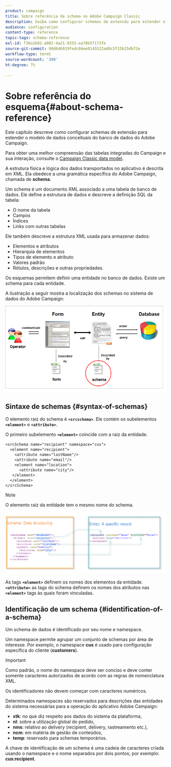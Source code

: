 ```yaml
---
product: campaign
title: Sobre referência de schema no Adobe Campaign Classic
description: Saiba como configurar schemas de extensão para estender o modelo de dados conceituais do banco de dados do Adobe Campaign Classic.
audience: configuration
content-type: reference
topic-tags: schema-reference
exl-id: f36a1b01-a002-4a21-9255-ea78b5f173fe
source-git-commit: 98d646919fedc66ee9145522ad0c5f15b25dbf2e
workflow-type: tm+mt
source-wordcount: '399'
ht-degree: 7%

---
```


# Sobre referência do esquema{#about-schema-reference}

Este capítulo descreve como configurar schemas de extensão para estender o modelo de dados conceituais do banco de dados do Adobe Campaign.

Para obter uma melhor compreensão das tabelas integradas do Campaign e sua interação, consulte o [Campaign Classic data model](https://helpx.adobe.com/br/campaign/kb/acc-datamodel.html).

A estrutura física e lógica dos dados transportados no aplicativo é descrita em XML. Ela obedece a uma gramática específica do Adobe Campaign, chamada de **schema**.

Um schema é um documento XML associado a uma tabela de banco de dados. Ele define a estrutura de dados e descreve a definição SQL da tabela:

* O nome da tabela
* Campos
* Índices
* Links com outras tabelas

Ele também descreve a estrutura XML usada para armazenar dados:

* Elementos e atributos
* Hierarquia de elementos
* Tipos de elemento e atributo
* Valores padrão
* Rótulos, descrições e outras propriedades.

Os esquemas permitem definir uma entidade no banco de dados. Existe um schema para cada entidade.

A ilustração a seguir mostra a localização dos schemas no sistema de dados do Adobe Campaign:

![](assets/reference_schema_intro.png)

## Sintaxe de schemas {#syntax-of-schemas}

O elemento raiz do schema é **`<srcschema>`**. Ele contém os subelementos **`<element>`** e **`<attribute>`**.

O primeiro subelemento **`<element>`** coincide com a raiz da entidade.

```
<srcSchema name="recipient" namespace="cus">
  <element name="recipient">  
    <attribute name="lastName"/>
    <attribute name="email"/>
    <element name="location">
      <attribute name="city"/>
   </element>
  </element>
</srcSchema>
```

>[!NOTE]
>
>O elemento raiz da entidade tem o mesmo nome do schema.

![](assets/s_ncs_configuration_schema_and_entity.png)

As tags **`<element>`** definem os nomes dos elementos da entidade. **`<attribute>`** as tags do schema definem os nomes dos atributos nas  **`<element>`** tags às quais foram vinculadas.

## Identificação de um schema {#identification-of-a-schema}

Um schema de dados é identificado por seu nome e namespace.

Um namespace permite agrupar um conjunto de schemas por área de interesse. Por exemplo, o namespace **cus** é usado para configuração específica do cliente (**customers**).

>[!IMPORTANT]
>
>Como padrão, o nome do namespace deve ser conciso e deve conter somente caracteres autorizados de acordo com as regras de nomenclatura XML.
>
>Os identificadores não devem começar com caracteres numéricos.

Determinados namespaces são reservados para descrições das entidades do sistema necessárias para a operação do aplicativo Adobe Campaign:

* **xtk**: no que diz respeito aos dados do sistema da plataforma,
* **nl**: sobre a utilização global do pedido,
* **nms**: relativo ao delivery (recipient, delivery, rastreamento etc.),
* **ncm**: em matéria de gestão de conteúdos,
* **temp**: reservado para schemas temporários.

A chave de identificação de um schema é uma cadeia de caracteres criada usando o namespace e o nome separados por dois pontos; por exemplo: **cus:recipient**.
